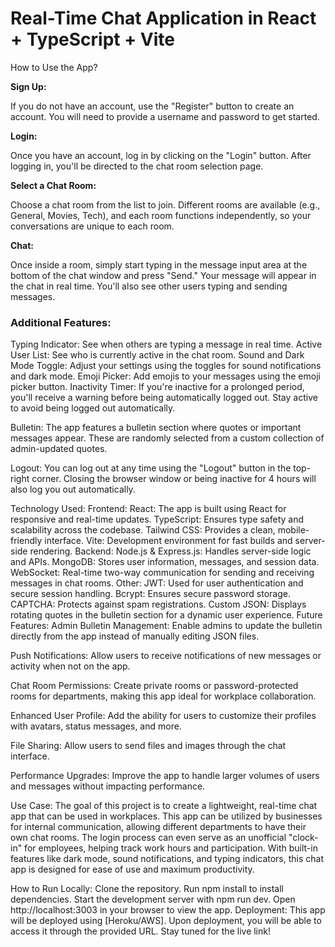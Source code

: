 # Real-Time Chat Application in React + TypeScript + Vite

How to Use the App?

**Sign Up:**

If you do not have an account, use the "Register" button to create an account. You will need to provide a username and password to get started.

**Login:**

Once you have an account, log in by clicking on the "Login" button. After logging in, you'll be directed to the chat room selection page.

**Select a Chat Room:**

Choose a chat room from the list to join. Different rooms are available (e.g., General, Movies, Tech), and each room functions independently, so your conversations are unique to each room.

**Chat:**

Once inside a room, simply start typing in the message input area at the bottom of the chat window and press "Send." Your message will appear in the chat in real time. You'll also see other users typing and sending messages.

### Additional Features:

Typing Indicator: See when others are typing a message in real time.
Active User List: See who is currently active in the chat room.
Sound and Dark Mode Toggle: Adjust your settings using the toggles for sound notifications and dark mode.
Emoji Picker: Add emojis to your messages using the emoji picker button.
Inactivity Timer:
If you're inactive for a prolonged period, you'll receive a warning before being automatically logged out. Stay active to avoid being logged out automatically.

Bulletin:
The app features a bulletin section where quotes or important messages appear. These are randomly selected from a custom collection of admin-updated quotes.

Logout:
You can log out at any time using the "Logout" button in the top-right corner. Closing the browser window or being inactive for 4 hours will also log you out automatically.

Technology Used:
Frontend:
React: The app is built using React for responsive and real-time updates.
TypeScript: Ensures type safety and scalability across the codebase.
Tailwind CSS: Provides a clean, mobile-friendly interface.
Vite: Development environment for fast builds and server-side rendering.
Backend:
Node.js & Express.js: Handles server-side logic and APIs.
MongoDB: Stores user information, messages, and session data.
WebSocket: Real-time two-way communication for sending and receiving messages in chat rooms.
Other:
JWT: Used for user authentication and secure session handling.
Bcrypt: Ensures secure password storage.
CAPTCHA: Protects against spam registrations.
Custom JSON: Displays rotating quotes in the bulletin section for a dynamic user experience.
Future Features:
Admin Bulletin Management:
Enable admins to update the bulletin directly from the app instead of manually editing JSON files.

Push Notifications:
Allow users to receive notifications of new messages or activity when not on the app.

Chat Room Permissions:
Create private rooms or password-protected rooms for departments, making this app ideal for workplace collaboration.

Enhanced User Profile:
Add the ability for users to customize their profiles with avatars, status messages, and more.

File Sharing:
Allow users to send files and images through the chat interface.

Performance Upgrades:
Improve the app to handle larger volumes of users and messages without impacting performance.

Use Case:
The goal of this project is to create a lightweight, real-time chat app that can be used in workplaces. This app can be utilized by businesses for internal communication, allowing different departments to have their own chat rooms. The login process can even serve as an unofficial "clock-in" for employees, helping track work hours and participation. With built-in features like dark mode, sound notifications, and typing indicators, this chat app is designed for ease of use and maximum productivity.

How to Run Locally:
Clone the repository.
Run npm install to install dependencies.
Start the development server with npm run dev.
Open http://localhost:3003 in your browser to view the app.
Deployment:
This app will be deployed using [Heroku/AWS]. Upon deployment, you will be able to access it through the provided URL. 
Stay tuned for the live link!